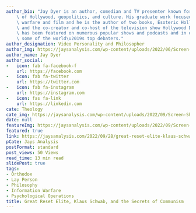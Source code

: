 ```yaml
---
author_bio: "Jay Dyer is an author, comedian and TV presenter known for his deep analysis\
    \ of Hollywood, geopolitics, and culture. His graduate work focused on psychological\
    \ warfare and film and he is the author of two books, Esoteric Hollywood 1 & 2\
    \ and the co-creator and co-host of the television show Hollywood Decoded. He\
    \ has been featured on numerous popular shows and podcasts and in debates with\
    \ some of the world\u2019s top debaters."
author_designation: Video Personality and Philosopher
author_img: https://jaysanalysis.com/wp-content/uploads/2022/06/Screen-Shot-2022-05-27-at-12.29.11-PM-600x562.png
author_name: Jay Dyer
author_social:
-   icon: fab fa-facebook-f
    url: https://facebook.com
-   icon: fab fa-twitter
    url: https://twitter.com
-   icon: fab fa-instagram
    url: https://instagram.com
-   icon: fas fa-link
    url: https://linkedin.com
cate: Theology
cate_img: https://jaysanalysis.com/wp-content/uploads/2022/09/Screen-Shot-2022-09-27-at-9.11.39-PM-300x136.jpg
date: null
featureImg: https://jaysanalysis.com/wp-content/uploads/2022/09/Screen-Shot-2022-09-27-at-9.11.39-PM-300x136.jpg
featured: true
link: https://jaysanalysis.com/2022/09/28/great-reset-elite-klaus-schwab-and-the-secrets-of-communism/
pCate: Jays Analysis
postFormat: standard
post_views: 50 Views
read_time: 13 min read
slidePost: true
tags:
- Orthodox
- Lay Person
- Philosophy
- Information Warfare
- Psychological Operations
title: Great Reset Elite, Klaus Schwab, and the Secrets of Communism
---
```

